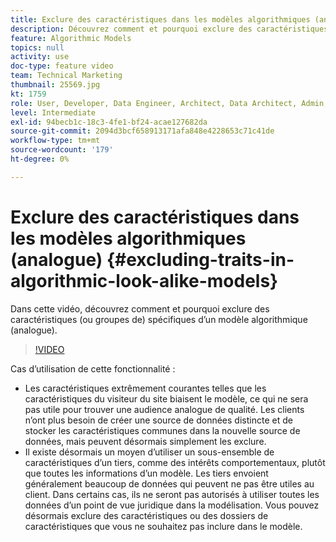 ```yaml
---
title: Exclure des caractéristiques dans les modèles algorithmiques (analogue)
description: Découvrez comment et pourquoi exclure des caractéristiques (ou groupes de) spécifiques d’un modèle algorithmique (analogue).
feature: Algorithmic Models
topics: null
activity: use
doc-type: feature video
team: Technical Marketing
thumbnail: 25569.jpg
kt: 1759
role: User, Developer, Data Engineer, Architect, Data Architect, Admin, Leader
level: Intermediate
exl-id: 94becb1c-18c3-4fe1-bf24-acae127682da
source-git-commit: 2094d3bcf658913171afa848e4228653c71c41de
workflow-type: tm+mt
source-wordcount: '179'
ht-degree: 0%

---
```


# Exclure des caractéristiques dans les modèles algorithmiques (analogue) {#excluding-traits-in-algorithmic-look-alike-models}

Dans cette vidéo, découvrez comment et pourquoi exclure des caractéristiques (ou groupes de) spécifiques d’un modèle algorithmique (analogue).

>[!VIDEO](https://video.tv.adobe.com/v/25569/?quality=12)

Cas d’utilisation de cette fonctionnalité :

* Les caractéristiques extrêmement courantes telles que les caractéristiques du visiteur du site biaisent le modèle, ce qui ne sera pas utile pour trouver une audience analogue de qualité. Les clients n’ont plus besoin de créer une source de données distincte et de stocker les caractéristiques communes dans la nouvelle source de données, mais peuvent désormais simplement les exclure.
* Il existe désormais un moyen d’utiliser un sous-ensemble de caractéristiques d’un tiers, comme des intérêts comportementaux, plutôt que toutes les informations d’un modèle. Les tiers envoient généralement beaucoup de données qui peuvent ne pas être utiles au client. Dans certains cas, ils ne seront pas autorisés à utiliser toutes les données d’un point de vue juridique dans la modélisation. Vous pouvez désormais exclure des caractéristiques ou des dossiers de caractéristiques que vous ne souhaitez pas inclure dans le modèle.
